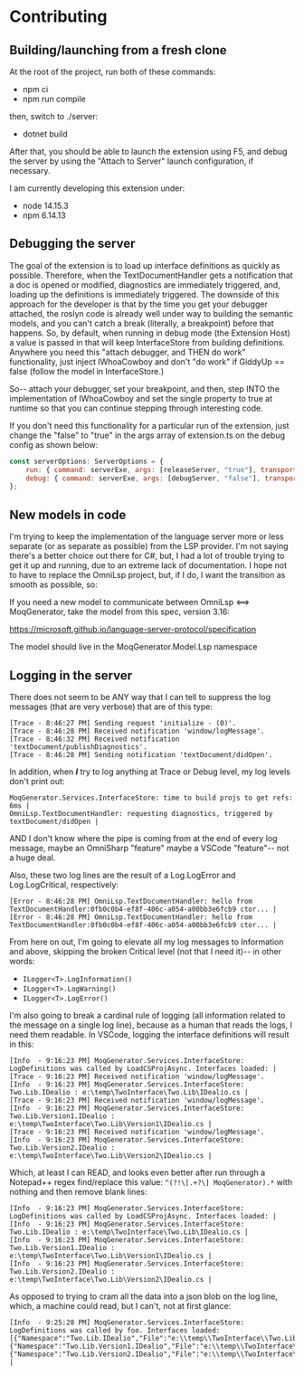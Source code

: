 # Contributing

## Building/launching from a fresh clone

At the root of the project, run both of these commands:
- npm ci
- npm run compile

then, switch to ./server:
- dotnet build

After that, you should be able to launch the extension using F5, and debug the server by using the "Attach to Server" launch configuration, if necessary.

I am currently developing this extension under:
- node 14.15.3
- npm 6.14.13

## Debugging the server

The goal of the extension is to load up interface definitions as quickly as possible. Therefore, when the TextDocumentHandler gets a notification that a doc is opened or modified, diagnostics are immediately triggered, and, loading up the definitions is immediately triggered. The downside of this approach for the developer is that by the time you get your debugger attached, the roslyn code is already well under way to building the semantic models, and you can't catch a break (literally, a breakpoint) before that happens. So, by default, when running in debug mode (the Extension Host) a value is passed in that will keep InterfaceStore from building definitions. Anywhere you need this "attach debugger, and THEN do work" functionality, just inject IWhoaCowboy and don't "do work" if GiddyUp == false (follow the model in InterfaceStore.)

So-- attach your debugger, set your breakpoint, and then, step INTO the implementation of IWhoaCowboy and set the single property to true at runtime so that you can continue stepping through interesting code.

If you don't need this functionality for a particular run of the extension, just change the "false" to "true" in the args array of extension.ts on the debug config as shown below:

```javascript
const serverOptions: ServerOptions = {
    run: { command: serverExe, args: [releaseServer, "true"], transport: TransportKind.pipe },
    debug: { command: serverExe, args: [debugServer, "false"], transport: TransportKind.pipe, runtime: "" }
};
```

## New models in code

I'm trying to keep the implementation of the language server more or less separate (or as separate as possible) from the LSP provider. I'm not saying there's a better choice out there for C#, but, I had a lot of trouble trying to get it up and running, due to an extreme lack of documentation. I hope not to have to replace the OmniLsp project, but, if I do, I want the transition as smooth as possible, so:

If you need a new model to communicate between OmniLsp <==> MoqGenerator, take the model from this spec, version 3.16:

https://microsoft.github.io/language-server-protocol/specification

The model should live in the MoqGenerator.Model.Lsp namespace

## Logging in the server

There does not seem to be ANY way that I can tell to suppress the log messages (that are very verbose) that are of this type:

```
[Trace - 8:46:27 PM] Sending request 'initialize - (0)'.
[Trace - 8:46:28 PM] Received notification 'window/logMessage'.
[Trace - 8:46:32 PM] Received notification 'textDocument/publishDiagnostics'.
[Trace - 8:46:28 PM] Sending notification 'textDocument/didOpen'.
```

In addition, when _**I**_ try to log anything at Trace or Debug level, my log levels don't print out:

```
MoqGenerator.Services.InterfaceStore: time to build projs to get refs: 6ms | 
OmniLsp.TextDocumentHandler: requesting diagnostics, triggered by textDocument/didOpen | 
```

AND I don't know where the pipe is coming from at the end of every log message, maybe an OmniSharp "feature" maybe a VSCode "feature"-- not a huge deal.

Also, these two log lines are the result of a Log.LogError and Log.LogCritical, respectively:
```
[Error - 8:46:28 PM] OmniLsp.TextDocumentHandler: hello from TextDocumentHandler:0fb0c0b4-ef8f-406c-a054-a00bb3e6fcb9 ctor... | 
[Error - 8:46:28 PM] OmniLsp.TextDocumentHandler: hello from TextDocumentHandler:0fb0c0b4-ef8f-406c-a054-a00bb3e6fcb9 ctor... | 
```
From here on out, I'm going to elevate all my log messages to Information and above, skipping the broken Critical level (not that I need it)-- in other words:
- `ILogger<T>.LogInformation()`
- `ILogger<T>.LogWarning()`
- `ILogger<T>.LogError()`

I'm also going to break a cardinal rule of logging (all information related to the message on a single log line), because as a human that reads the logs, I need them readable. In VSCode, logging the interface definitions will result in this:

```
[Info  - 9:16:23 PM] MoqGenerator.Services.InterfaceStore: LogDefinitions was called by LoadCSProjAsync. Interfaces loaded: | 
[Trace - 9:16:23 PM] Received notification 'window/logMessage'.
[Info  - 9:16:23 PM] MoqGenerator.Services.InterfaceStore: 				Two.Lib.IDealio : e:\temp\TwoInterface\Two.Lib\IDealio.cs | 
[Trace - 9:16:23 PM] Received notification 'window/logMessage'.
[Info  - 9:16:23 PM] MoqGenerator.Services.InterfaceStore: 				Two.Lib.Version1.IDealio : e:\temp\TwoInterface\Two.Lib\Version1\IDealio.cs | 
[Trace - 9:16:23 PM] Received notification 'window/logMessage'.
[Info  - 9:16:23 PM] MoqGenerator.Services.InterfaceStore: 				Two.Lib.Version2.IDealio : e:\temp\TwoInterface\Two.Lib\Version2\IDealio.cs | 
```

Which, at least I can READ, and looks even better after run through a Notepad++ regex find/replace this value: `^(?!\[.+?\] MoqGenerator).*` with nothing and then remove blank lines:

```
[Info  - 9:16:23 PM] MoqGenerator.Services.InterfaceStore: LogDefinitions was called by LoadCSProjAsync. Interfaces loaded: | 
[Info  - 9:16:23 PM] MoqGenerator.Services.InterfaceStore: 				Two.Lib.IDealio : e:\temp\TwoInterface\Two.Lib\IDealio.cs | 
[Info  - 9:16:23 PM] MoqGenerator.Services.InterfaceStore: 				Two.Lib.Version1.IDealio : e:\temp\TwoInterface\Two.Lib\Version1\IDealio.cs | 
[Info  - 9:16:23 PM] MoqGenerator.Services.InterfaceStore: 				Two.Lib.Version2.IDealio : e:\temp\TwoInterface\Two.Lib\Version2\IDealio.cs | 
```

As opposed to trying to cram all the data into a json blob on the log line, which, a machine could read, but I can't, not at first glance:
```
[Info  - 9:25:28 PM] MoqGenerator.Services.InterfaceStore: LogDefinitions was called by foo. Interfaces loaded: [{"Namespace":"Two.Lib.IDealio","File":"e:\\temp\\TwoInterface\\Two.Lib\\IDealio.cs"},{"Namespace":"Two.Lib.Version1.IDealio","File":"e:\\temp\\TwoInterface\\Two.Lib\\Version1\\IDealio.cs"},{"Namespace":"Two.Lib.Version2.IDealio","File":"e:\\temp\\TwoInterface\\Two.Lib\\Version2\\IDealio.cs"}] | 
```